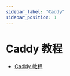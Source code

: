 ```yaml
---
sidebar_label: "Caddy"
sidebar_position: 1
---
```

# Caddy 教程

- [Caddy 教程](https://www.bilibili.com/video/BV1Yq1DYSEHY)
